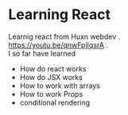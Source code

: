 # Learning React
Learnig  react from Huxn webdev .<br>
https://youtu.be/qnwFpjIqsrA .<br>
I so far have learned
- How do react works
- How do JSX works
- How to work with arrays
- How to work Props
- conditional rendering